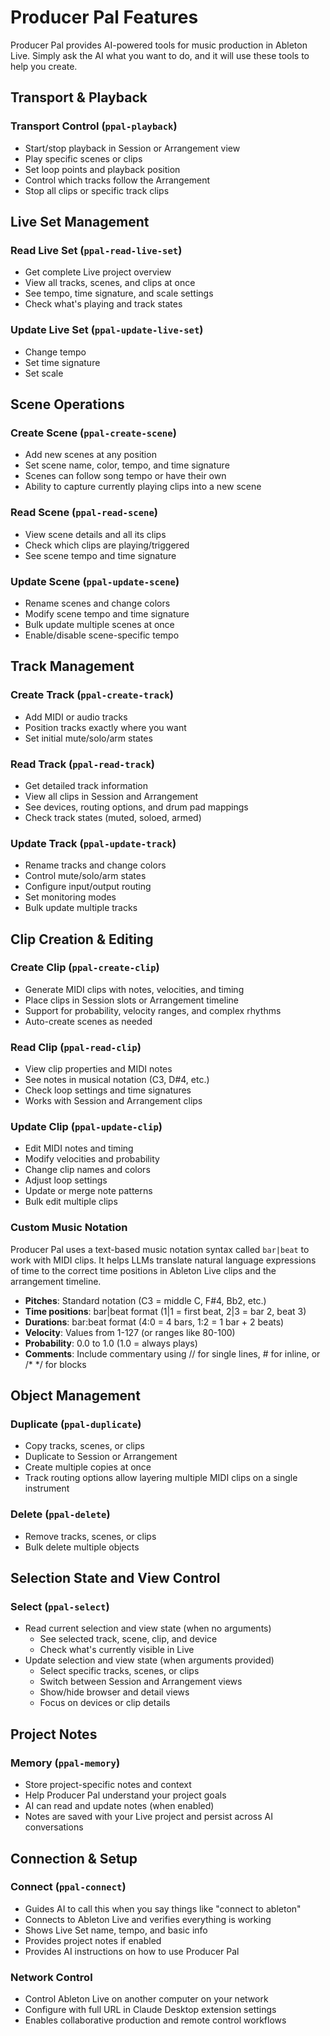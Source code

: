 # Producer Pal Features

Producer Pal provides AI-powered tools for music production in Ableton Live.
Simply ask the AI what you want to do, and it will use these tools to help you
create.

## Transport & Playback

### Transport Control (`ppal-playback`)

- Start/stop playback in Session or Arrangement view
- Play specific scenes or clips
- Set loop points and playback position
- Control which tracks follow the Arrangement
- Stop all clips or specific track clips

## Live Set Management

### Read Live Set (`ppal-read-live-set`)

- Get complete Live project overview
- View all tracks, scenes, and clips at once
- See tempo, time signature, and scale settings
- Check what's playing and track states

### Update Live Set (`ppal-update-live-set`)

- Change tempo
- Set time signature
- Set scale

## Scene Operations

### Create Scene (`ppal-create-scene`)

- Add new scenes at any position
- Set scene name, color, tempo, and time signature
- Scenes can follow song tempo or have their own
- Ability to capture currently playing clips into a new scene

### Read Scene (`ppal-read-scene`)

- View scene details and all its clips
- Check which clips are playing/triggered
- See scene tempo and time signature

### Update Scene (`ppal-update-scene`)

- Rename scenes and change colors
- Modify scene tempo and time signature
- Bulk update multiple scenes at once
- Enable/disable scene-specific tempo

## Track Management

### Create Track (`ppal-create-track`)

- Add MIDI or audio tracks
- Position tracks exactly where you want
- Set initial mute/solo/arm states

### Read Track (`ppal-read-track`)

- Get detailed track information
- View all clips in Session and Arrangement
- See devices, routing options, and drum pad mappings
- Check track states (muted, soloed, armed)

### Update Track (`ppal-update-track`)

- Rename tracks and change colors
- Control mute/solo/arm states
- Configure input/output routing
- Set monitoring modes
- Bulk update multiple tracks

## Clip Creation & Editing

### Create Clip (`ppal-create-clip`)

- Generate MIDI clips with notes, velocities, and timing
- Place clips in Session slots or Arrangement timeline
- Support for probability, velocity ranges, and complex rhythms
- Auto-create scenes as needed

### Read Clip (`ppal-read-clip`)

- View clip properties and MIDI notes
- See notes in musical notation (C3, D#4, etc.)
- Check loop settings and time signatures
- Works with Session and Arrangement clips

### Update Clip (`ppal-update-clip`)

- Edit MIDI notes and timing
- Modify velocities and probability
- Change clip names and colors
- Adjust loop settings
- Update or merge note patterns
- Bulk edit multiple clips

### Custom Music Notation

Producer Pal uses a text-based music notation syntax called `bar|beat` to work
with MIDI clips. It helps LLMs translate natural language expressions of time to
the correct time positions in Ableton Live clips and the arrangement timeline.

- **Pitches**: Standard notation (C3 = middle C, F#4, Bb2, etc.)
- **Time positions**: bar|beat format (1|1 = first beat, 2|3 = bar 2, beat 3)
- **Durations**: bar:beat format (4:0 = 4 bars, 1:2 = 1 bar + 2 beats)
- **Velocity**: Values from 1-127 (or ranges like 80-100)
- **Probability**: 0.0 to 1.0 (1.0 = always plays)
- **Comments**: Include commentary using // for single lines, # for inline, or
  /\* \*/ for blocks

## Object Management

### Duplicate (`ppal-duplicate`)

- Copy tracks, scenes, or clips
- Duplicate to Session or Arrangement
- Create multiple copies at once
- Track routing options allow layering multiple MIDI clips on a single
  instrument

### Delete (`ppal-delete`)

- Remove tracks, scenes, or clips
- Bulk delete multiple objects

## Selection State and View Control

### Select (`ppal-select`)

- Read current selection and view state (when no arguments)
  - See selected track, scene, clip, and device
  - Check what's currently visible in Live
- Update selection and view state (when arguments provided)
  - Select specific tracks, scenes, or clips
  - Switch between Session and Arrangement views
  - Show/hide browser and detail views
  - Focus on devices or clip details

## Project Notes

### Memory (`ppal-memory`)

- Store project-specific notes and context
- Help Producer Pal understand your project goals
- AI can read and update notes (when enabled)
- Notes are saved with your Live project and persist across AI conversations

## Connection & Setup

### Connect (`ppal-connect`)

- Guides AI to call this when you say things like "connect to ableton"
- Connects to Ableton Live and verifies everything is working
- Shows Live Set name, tempo, and basic info
- Provides project notes if enabled
- Provides AI instructions on how to use Producer Pal

### Network Control

- Control Ableton Live on another computer on your network
- Configure with full URL in Claude Desktop extension settings
- Enables collaborative production and remote control workflows
